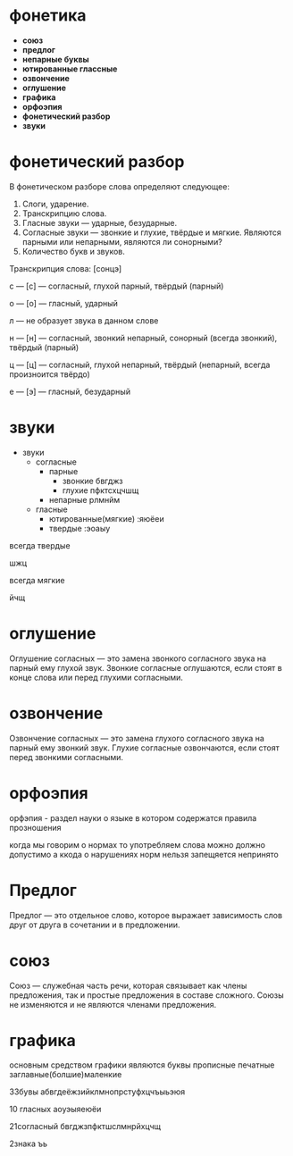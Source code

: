 # фонетика
- **союз**
- **предлог**
- **непарные буквы**
- **ютированные глассные**
- **озвончение**
- **оглушение**
- **графика**
- **орфоэпия**
- **фонетический разбор**
- **звуки**
# фонетический разбор
В фонетическом разборе слова определяют следующее:

   1. Слоги, ударение.
   2. Транскрипцию слова.
   3. Гласные звуки — ударные, безударные.
   4. Согласные звуки — звонкие и глухие, твёрдые и мягкие.
     Являются парными или непарными, являются ли сонорными?
   5. Количество букв и звуков.



   Транскрипция слова: [сонцэ]

с — [с] — согласный, глухой парный, твёрдый (парный)

о — [о] — гласный, ударный

л — не образует звука в данном слове

н — [н] — согласный, звонкий непарный, сонорный (всегда звонкий), твёрдый (парный)

ц — [ц] — согласный, глухой непарный, твёрдый (непарный, всегда произноится твёрдо)

е — [э] — гласный, безударный


# звуки

- звуки
    - согласные
        - парные
            - звонкие
            бвгджз
            - глухие
            пфктсхцчшщ
        - непарные
        рлмнйм
    -  гласные
        - ютированные(мягкие)
            :яюёеи
        - твердые
            :эоаыу

всегда твердые  

шжц

всегда мягкие

йчщ


# оглушение 
Оглушение согласных — это замена звонкого
 согласного звука на парный ему глухой звук. Звонкие 
 согласные оглушаются, если стоят в конце слова или 
 перед глухими согласными. 

# озвончение

Озвончение согласных — это замена глухого согласного звука 
на парный ему звонкий звук. Глухие согласные озвончаются, 
если стоят перед звонкими согласными.

# орфоэпия
орфэпия - раздел науки о языке в котором содержатся правила
прозношения 

когда мы говорим о нормах то употребляем слова можно должно допустимо 
а ккода о нарушениях норм нельзя запещяется непринято


# Предлог
Предлог — это отдель­ное сло­во, кото­рое выра­жа­ет зави­си­мость слов друг от дру­га в соче­та­нии и в предложении.

# союз

Союз — служебная часть речи, которая связывает как члены предложения, так и простые предложения в составе сложного. Союзы не изменяются и не являются членами предложения. 

# графика
 основным средством графики являются буквы прописные печатные заглавные(болшие)маленкие 

 33бувы 
 абвгдеёжзийклмнопрстуфхцчъыьэюя

10 гласных
аоуэыяеюёи

21согласный
бвгджзпфктшслмнрйхцчщ

2знака
ъь

